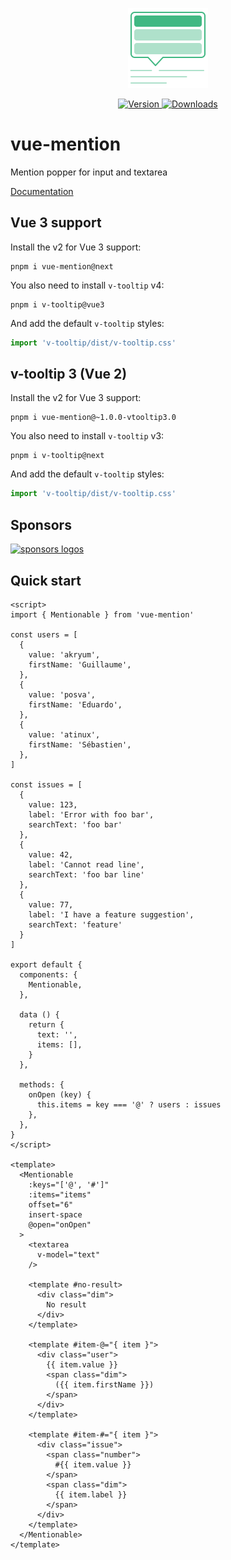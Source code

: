 <p align="center">
  <a href="https://vue-mention.netlify.app/" target="_blank">
    <img src="./packages/docs/src/.vuepress/public/vue-mention.svg" alt="logo" width="128">
  </a>
</p>

<p align="center">
  <a href="https://www.npmjs.com/package/vue-mention">
    <img src="https://img.shields.io/npm/v/vue-mention.svg" alt="Version">
  </a>
  <a href="https://www.npmjs.com/package/vue-mention">
    <img src="https://img.shields.io/npm/dm/vue-mention.svg" alt="Downloads">
  </a>
</p>

# vue-mention

Mention popper for input and textarea

[Documentation](https://vue-mention.netlify.app/)

## Vue 3 support

Install the v2 for Vue 3 support:

```
pnpm i vue-mention@next
```

You also need to install `v-tooltip` v4:

```
pnpm i v-tooltip@vue3
```

And add the default `v-tooltip` styles:

```js
import 'v-tooltip/dist/v-tooltip.css'
```

## v-tooltip 3 (Vue 2)

Install the v2 for Vue 3 support:

```
pnpm i vue-mention@~1.0.0-vtooltip3.0
```

You also need to install `v-tooltip` v3:

```
pnpm i v-tooltip@next
```

And add the default `v-tooltip` styles:

```js
import 'v-tooltip/dist/v-tooltip.css'
```

## Sponsors

[![sponsors logos](https://guillaume-chau.info/sponsors.png)](https://guillaume-chau.info/sponsors)

## Quick start

```vue
<script>
import { Mentionable } from 'vue-mention'

const users = [
  {
    value: 'akryum',
    firstName: 'Guillaume',
  },
  {
    value: 'posva',
    firstName: 'Eduardo',
  },
  {
    value: 'atinux',
    firstName: 'Sébastien',
  },
]

const issues = [
  {
    value: 123,
    label: 'Error with foo bar',
    searchText: 'foo bar'
  },
  {
    value: 42,
    label: 'Cannot read line',
    searchText: 'foo bar line'
  },
  {
    value: 77,
    label: 'I have a feature suggestion',
    searchText: 'feature'
  }
]

export default {
  components: {
    Mentionable,
  },

  data () {
    return {
      text: '',
      items: [],
    }
  },

  methods: {
    onOpen (key) {
      this.items = key === '@' ? users : issues
    },
  },
}
</script>

<template>
  <Mentionable
    :keys="['@', '#']"
    :items="items"
    offset="6"
    insert-space
    @open="onOpen"
  >
    <textarea
      v-model="text"
    />

    <template #no-result>
      <div class="dim">
        No result
      </div>
    </template>

    <template #item-@="{ item }">
      <div class="user">
        {{ item.value }}
        <span class="dim">
          ({{ item.firstName }})
        </span>
      </div>
    </template>

    <template #item-#="{ item }">
      <div class="issue">
        <span class="number">
          #{{ item.value }}
        </span>
        <span class="dim">
          {{ item.label }}
        </span>
      </div>
    </template>
  </Mentionable>
</template>
```
